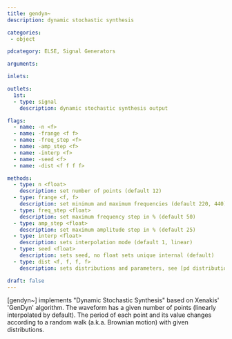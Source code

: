 ```yaml
---
title: gendyn~
description: dynamic stochastic synthesis

categories:
 - object

pdcategory: ELSE, Signal Generators

arguments:

inlets:

outlets:
  1st:
  - type: signal
    description: dynamic stochastic synthesis output

flags:
  - name: -n <f>
  - name: -frange <f f>
  - name: -freq_step <f>
  - name: -amp_step <f>
  - name: -interp <f>
  - name: -seed <f>
  - name: -dist <f f f f>

methods:
  - type: n <float>
    description: set number of points (default 12)
  - type: frange <f, f>
    description: set minimum and maximum frequencies (default 220, 440)
  - type: freq_step <float>
    description: set maximum frequency step in % (default 50)
  - type: amp_step <float>
    description: set maximum amplitude step in % (default 25)
  - type: interp <float>
    description: sets interpolation mode (default 1, linear)
  - type: seed <float>
    description: sets seed, no float sets unique internal (default)
  - type: dist <f, f, f, f>
    description: sets distributions and parameters, see [pd distributions]

draft: false
---
```


[gendyn~] implements "Dynamic Stochastic Synthesis" based on Xenakis' 'GenDyn' algorithm. The waveform has a given number of points (linearly interpolated by default). The period of each point and its value changes according to a random walk (a.k.a. Brownian motion) with given distributions.

